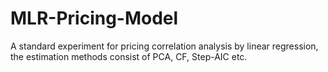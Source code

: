 # MLR-Pricing-Model
A standard experiment for pricing correlation analysis by linear regression, the estimation methods consist of PCA, CF, Step-AIC etc. 
